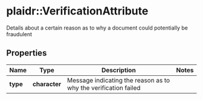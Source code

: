 # plaidr::VerificationAttribute

Details about a certain reason as to why a document could potentially be fraudulent

## Properties
Name | Type | Description | Notes
------------ | ------------- | ------------- | -------------
**type** | **character** | Message indicating the reason as to why the verification failed | 


